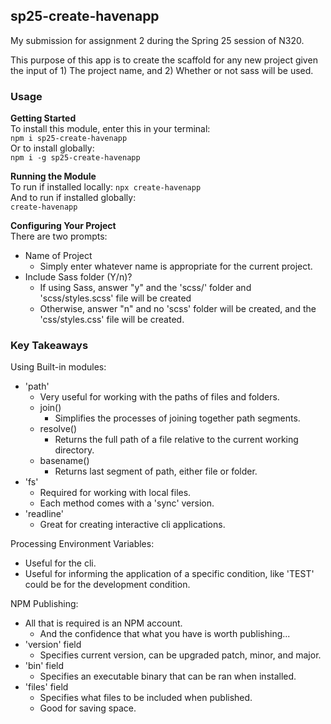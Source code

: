 ## sp25-create-havenapp

My submission for assignment 2 during the Spring 25 session of N320.

This purpose of this app is to create the scaffold for any new project given the input of 1) The project name, and 2) Whether or not sass will be used.

### Usage

**Getting Started**  
To install this module, enter this in your terminal:  
``npm i sp25-create-havenapp``  
Or to install globally:  
``npm i -g sp25-create-havenapp``  

**Running the Module**  
To run if installed locally:
``npx create-havenapp``  
And to run if installed globally:  
``create-havenapp``  


**Configuring Your Project**  
There are two prompts:  
 - Name of Project
   - Simply enter whatever name is appropriate for the current project.
 - Include Sass folder (Y/n)?
   - If using Sass, answer "y" and the 'scss/' folder and 'scss/styles.scss' file will be created
   - Otherwise, answer "n" and no 'scss' folder will be created, and the 'css/styles.css' file will be created.


### Key Takeaways

Using Built-in modules:  
 - 'path'
   - Very useful for working with the paths of files and folders.
   - join()
     - Simplifies the processes of joining together path segments.
   - resolve()
     - Returns the full path of a file relative to the current working directory.
   - basename()
     - Returns last segment of path, either file or folder.
 - 'fs'
   - Required for working with local files.
   - Each method comes with a 'sync' version.
 - 'readline'
   - Great for creating interactive cli applications.

Processing Environment Variables:
 - Useful for the cli.
 - Useful for informing the application of a specific condition, like 'TEST' could be for the development condition.
 
NPM Publishing:
 - All that is required is an NPM account.
   - And the confidence that what you have is worth publishing...
 - 'version' field
   - Specifies current version, can be upgraded patch, minor, and major.
 - 'bin' field
   - Specifies an executable binary that can be ran when installed.
 - 'files' field
   - Specifies what files to be included when published.
   - Good for saving space.


